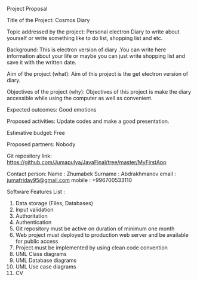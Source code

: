  



Project Proposal

Title of the Project: Cosmos Diary

Topic addressed by the project: Personal  electron Diary to write about yourself  or write something like to do list, shopping list and etc.

Background: This is electron version of diary .You can write here information about your life or maybe you can just write shopping list and save it with the written date. 

Aim of the project (what): Aim of this project is the get electron version of diary.

Objectives of the project (why): Objectives of this project is make the diary accessible while using the computer as well as convenient.

Expected outcomes: Good emotions

Proposed activities: Update codes and make a good presentation. 

Estimative budget: Free

Proposed partners: Nobody

Git repository link: https://github.com/Jumapulya/JavaFinal/tree/master/MyFirstApp

Contact person:
Name     : Zhumabek
Surname : Abdrakhmanov
email   : jumafriday95@gmail.com
mobile  : +996700533110
	

Software Features List  :
1.	Data storage (Files, Databases)
2.	Input validation
3.	Authoritation
4.	Authentication
5.	Git repository must be active on duration of minimum one month
6.	Web project must deployed to production web server and be available for public access
7.	Project must be implemented by using clean code convention
8.	UML Class diagrams
9.	UML Database diagrams
10.	UML Use case diagrams
11.	CV

